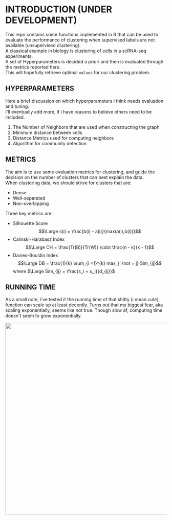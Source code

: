 # INTRODUCTION (UNDER DEVELOPMENT)

This repo contains some functions implemented in R that can be used to evaluate the performance of clustering when supervised labels are not available (unsupervised clustering).  
A classical example in biology is clustering of cells in a scRNA-seq experiments.  
A set of Hyperparameters is decided a priori and then is evaluated through the metrics reported here.  
This will hopefully retrieve optimal `values` for our clustering problem.

## HYPERPARAMETERS

Here a brief discussion on which hyperparameters i think needs evaluation and tuning.  
I'll eventually add more, if i have reasons to believe others need to be included.  

1. The Number of Neighbors that are used when constructing the graph
2. Minimum distance between cells
3. Distance Metrics used for computing neighbors
4. Algorithm for community detection

## METRICS

The aim is to use some evaluation metrics for clustering, and guide the decision on the number of clusters that can best explain the data.  
When clustering data, we should strive for clusters that are:
  - Dense  
  - Well-separated  
  - Non-overlapping  

Three key metrics are:
  - Silhouette Score  $$\Large s(i) = \frac{b(i) - a(i)}{max(a(i),b(i))}$$
  - Calinski-Harabasz Index  $$\Large CH = \frac{Tr(B)}{Tr(W)} \cdot \frac{n - k}{k - 1}$$
  - Davies-Bouldin Index $$\Large DB = \frac{1}{k} \sum_{i =1}^{k} max_{i \not = j} Sim_{ij}$$ where $\Large Sim_{ij} = \frac{s_i + s_j}{d_{ij}}$
  
  ## RUNNING TIME
  
As a small note, i've tested if the running time of that shitty (i mean *cute*) function can scale up at least decently. Turns out that my biggest fear, aka scaling exponentially, seems like not true. Though slow af, computing time doesn't seem to grow exponentially.

<p align="center">
  <img width="800" height="600" src="https://github.com/AndreaMariani-AM/Unsupervised_clustering_eval/blob/main/images/running_time.jpeg">
</p>
